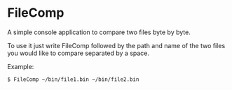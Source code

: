 # FileComp
A simple console application to compare two files byte by byte.

To use it just write FileComp followed by the path and name of the two files you would like to compare separated by a space.

Example:
````
$ FileComp ~/bin/file1.bin ~/bin/file2.bin
````
